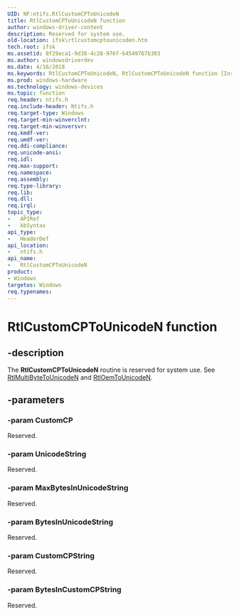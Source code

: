 ```yaml
---
UID: NF:ntifs.RtlCustomCPToUnicodeN
title: RtlCustomCPToUnicodeN function
author: windows-driver-content
description: Reserved for system use.
old-location: ifsk\rtlcustomcptounicoden.htm
tech.root: ifsk
ms.assetid: 8f29aca1-9d38-4c28-976f-64549767b303
ms.author: windowsdriverdev
ms.date: 4/16/2018
ms.keywords: RtlCustomCPToUnicodeN, RtlCustomCPToUnicodeN function [Installable File System Drivers], ifsk.rtlcustomcptounicoden, ntifs/RtlCustomCPToUnicodeN, rtlref_9b39575d-4ba4-49fa-9281-2858d3e2631d.xml
ms.prod: windows-hardware
ms.technology: windows-devices
ms.topic: function
req.header: ntifs.h
req.include-header: Ntifs.h
req.target-type: Windows
req.target-min-winverclnt: 
req.target-min-winversvr: 
req.kmdf-ver: 
req.umdf-ver: 
req.ddi-compliance: 
req.unicode-ansi: 
req.idl: 
req.max-support: 
req.namespace: 
req.assembly: 
req.type-library: 
req.lib: 
req.dll: 
req.irql: 
topic_type:
-	APIRef
-	kbSyntax
api_type:
-	HeaderDef
api_location:
-	ntifs.h
api_name:
-	RtlCustomCPToUnicodeN
product:
- Windows
targetos: Windows
req.typenames: 
---
```


# RtlCustomCPToUnicodeN function


## -description


The <b>RtlCustomCPToUnicodeN</b> routine is reserved for system use. See <a href="https://msdn.microsoft.com/library/windows/hardware/ff553113">RtlMultiByteToUnicodeN</a> and <a href="https://msdn.microsoft.com/library/windows/hardware/ff553157">RtlOemToUnicodeN</a>. 


## -parameters




### -param CustomCP

<p>Reserved.</p>


### -param UnicodeString

Reserved.


### -param MaxBytesInUnicodeString

Reserved.


### -param BytesInUnicodeString

Reserved.


### -param CustomCPString

Reserved.


### -param BytesInCustomCPString

Reserved.





